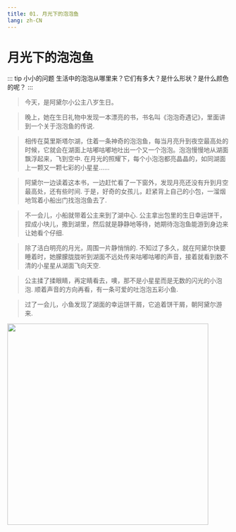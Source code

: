 ```yaml
---
title: 01. 月光下的泡泡鱼
lang: zh-CN
---
```


# 月光下的泡泡鱼

::: tip 小小的问题
生活中的泡泡从哪里来？它们有多大？是什么形状？是什么颜色的呢？
:::

>今天，是阿黛尔小公主八岁生日。

>晚上，她在生日礼物中发现一本漂亮的书，书名叫《泡泡奇遇记》，里面讲到一个关于泡泡鱼的传说.

>相传在莫里斯塔尔湖，住着一条神奇的泡泡鱼，每当月亮升到夜空最高处的时候，它就会在湖面上咕嘟咕嘟地吐出一个又一个泡泡。泡泡慢慢地从湖面飘浮起来，飞到空中. 在月光的照耀下，每个小泡泡都亮晶晶的，如同湖面上一颗又一颗七彩的小星星……

>阿黛尔一边读着这本书，一边赶忙看了一下窗外，发现月亮还没有升到月空最高处，还有些时间. 于是，好奇的女孩儿，赶紧背上自己的小包，一溜烟地驾着小船出门找泡泡鱼去了. 

>不一会儿，小船就带着公主来到了湖中心. 公主拿出包里的生日幸运饼干，捏成小块儿，撒到湖里，然后就是静静地等待，她期待泡泡鱼能游到身边来让她看个仔细. 

>除了洁白明亮的月光，周围一片静悄悄的. 不知过了多久，就在阿黛尔快要睡着时，她朦朦胧胧听到湖面不远处传来咕嘟咕嘟的声音，接着就看到数不清的小星星从湖面飞向天空. 

>公主揉了揉眼睛，再定睛看去，噢，那不是小星星而是无数的闪光的小泡泡. 顺着声音的方向再看，有一条可爱的吐泡泡五彩小鱼. 

>过了一会儿，小鱼发现了湖面的幸运饼干屑，它追着饼干屑，朝阿黛尔游来.

<img src="https://bizbetter.coding.net/p/appresource/d/appresource/git/raw/master/images/talebubbles/meetbubfish.jpg" width="456" height="456" />


